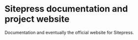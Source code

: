 # Sitepress documentation and project website

Documentation and eventually the official website for Sitepress.
